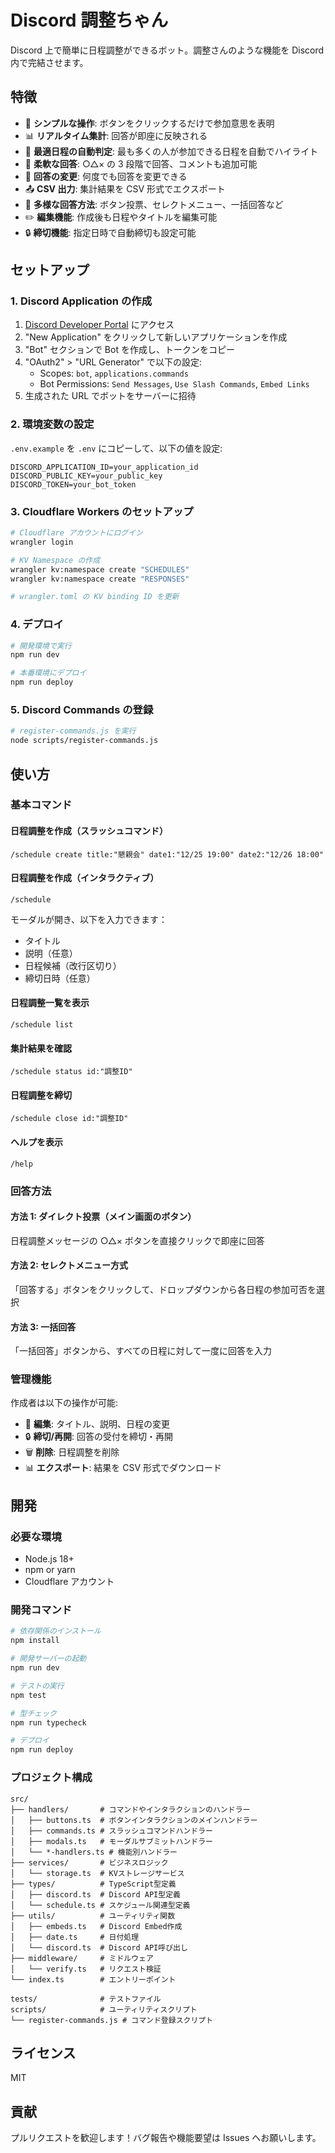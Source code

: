 # Discord 調整ちゃん

Discord 上で簡単に日程調整ができるボット。調整さんのような機能を Discord 内で完結させます。

## 特徴

- 🎯 **シンプルな操作**: ボタンをクリックするだけで参加意思を表明
- 📊 **リアルタイム集計**: 回答が即座に反映される
- 🌟 **最適日程の自動判定**: 最も多くの人が参加できる日程を自動でハイライト
- 📝 **柔軟な回答**: ○△× の 3 段階で回答、コメントも追加可能
- 🔄 **回答の変更**: 何度でも回答を変更できる
- 📤 **CSV 出力**: 集計結果を CSV 形式でエクスポート
- 📅 **多様な回答方法**: ボタン投票、セレクトメニュー、一括回答など
- ✏️ **編集機能**: 作成後も日程やタイトルを編集可能
- 🔒 **締切機能**: 指定日時で自動締切も設定可能

## セットアップ

### 1. Discord Application の作成

1. [Discord Developer Portal](https://discord.com/developers/applications) にアクセス
2. "New Application" をクリックして新しいアプリケーションを作成
3. "Bot" セクションで Bot を作成し、トークンをコピー
4. "OAuth2" > "URL Generator" で以下の設定:
   - Scopes: `bot`, `applications.commands`
   - Bot Permissions: `Send Messages`, `Use Slash Commands`, `Embed Links`
5. 生成された URL でボットをサーバーに招待

### 2. 環境変数の設定

`.env.example` を `.env` にコピーして、以下の値を設定:

```env
DISCORD_APPLICATION_ID=your_application_id
DISCORD_PUBLIC_KEY=your_public_key
DISCORD_TOKEN=your_bot_token
```

### 3. Cloudflare Workers のセットアップ

```bash
# Cloudflare アカウントにログイン
wrangler login

# KV Namespace の作成
wrangler kv:namespace create "SCHEDULES"
wrangler kv:namespace create "RESPONSES"

# wrangler.toml の KV binding ID を更新
```

### 4. デプロイ

```bash
# 開発環境で実行
npm run dev

# 本番環境にデプロイ
npm run deploy
```

### 5. Discord Commands の登録

```bash
# register-commands.js を実行
node scripts/register-commands.js
```

## 使い方

### 基本コマンド

#### 日程調整を作成（スラッシュコマンド）

```
/schedule create title:"懇親会" date1:"12/25 19:00" date2:"12/26 18:00"
```

#### 日程調整を作成（インタラクティブ）

```
/schedule
```

モーダルが開き、以下を入力できます：

- タイトル
- 説明（任意）
- 日程候補（改行区切り）
- 締切日時（任意）

#### 日程調整一覧を表示

```
/schedule list
```

#### 集計結果を確認

```
/schedule status id:"調整ID"
```

#### 日程調整を締切

```
/schedule close id:"調整ID"
```

#### ヘルプを表示

```
/help
```

### 回答方法

#### 方法 1: ダイレクト投票（メイン画面のボタン）

日程調整メッセージの ○△× ボタンを直接クリックで即座に回答

#### 方法 2: セレクトメニュー方式

「回答する」ボタンをクリックして、ドロップダウンから各日程の参加可否を選択

#### 方法 3: 一括回答

「一括回答」ボタンから、すべての日程に対して一度に回答を入力

### 管理機能

作成者は以下の操作が可能:

- 📝 **編集**: タイトル、説明、日程の変更
- 🔒 **締切/再開**: 回答の受付を締切・再開
- 🗑️ **削除**: 日程調整を削除
- 📊 **エクスポート**: 結果を CSV 形式でダウンロード

## 開発

### 必要な環境

- Node.js 18+
- npm or yarn
- Cloudflare アカウント

### 開発コマンド

```bash
# 依存関係のインストール
npm install

# 開発サーバーの起動
npm run dev

# テストの実行
npm test

# 型チェック
npm run typecheck

# デプロイ
npm run deploy
```

### プロジェクト構成

```
src/
├── handlers/       # コマンドやインタラクションのハンドラー
│   ├── buttons.ts  # ボタンインタラクションのメインハンドラー
│   ├── commands.ts # スラッシュコマンドハンドラー
│   ├── modals.ts   # モーダルサブミットハンドラー
│   └── *-handlers.ts # 機能別ハンドラー
├── services/       # ビジネスロジック
│   └── storage.ts  # KVストレージサービス
├── types/          # TypeScript型定義
│   ├── discord.ts  # Discord API型定義
│   └── schedule.ts # スケジュール関連型定義
├── utils/          # ユーティリティ関数
│   ├── embeds.ts   # Discord Embed作成
│   ├── date.ts     # 日付処理
│   └── discord.ts  # Discord API呼び出し
├── middleware/     # ミドルウェア
│   └── verify.ts   # リクエスト検証
└── index.ts        # エントリーポイント

tests/              # テストファイル
scripts/            # ユーティリティスクリプト
└── register-commands.js # コマンド登録スクリプト
```

## ライセンス

MIT

## 貢献

プルリクエストを歓迎します！バグ報告や機能要望は Issues へお願いします。
